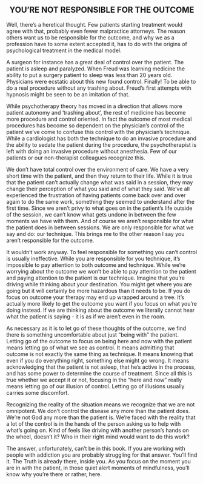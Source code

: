 <h2><center>YOU’RE NOT RESPONSIBLE FOR THE OUTCOME</center></h2>


Well, there’s a heretical thought. Few patients starting treatment would agree
with that, probably even fewer malpractice attorneys. The reason others want us
to be responsible for the outcome, and why we as a profession have to some
extent accepted it, has to do with the origins of psychological treatment in the
medical model.

A surgeon for instance has a great deal of control over the patient. The patient
is asleep and paralyzed. When Freud was learning medicine the ability to put a
surgery patient to sleep was less than 20 years old. Physicians were ecstatic
about this new found control. Finally! To be able to do a real procedure without
any trashing about. Freud’s first attempts with hypnosis might be seen to be an
imitation of that.

While psychotherapy theory has moved in a direction that allows more patient
autonomy and ‘trashing about’, the rest of medicine has become more procedure
and control oriented. In fact the outcome of most medical procedures has become
so dependent on the physician’s control of the patient we’ve come to confuse
this control with the physician’s technique. While a cardiologist has both the
technique to do an invasive procedure and the ability to sedate the patient
during the procedure, the psychotherapist is left with doing an invasive
procedure without anesthesia. Few of our patients or our non-therapist
colleagues recognize this.

We don’t have total control over the environment of care. We have a very short
time with the patient, and then they return to their life. While it is true that
the patient can’t actually change what was said in a session, they may change
their perception of what you said and of what they said. We’ve all experienced
the frustration of having patients come back over and over again to do the same
work, something they seemed to understand after the first time. Since we aren’t
privy to what goes on in the patient’s life outside of the session, we can’t
know what gets undone in between the few moments we have with them. And of
course we aren’t responsible for what the patient does in between sessions. We
are only responsible for what we say and do: our technique. This brings me to
the other reason I say you aren’t responsible for the outcome.

It wouldn’t work anyway. To feel responsible for something you can’t control is
usually ineffective. While you are responsible for you technique, it’s
impossible to pay attention to both outcome and technique. While we’re worrying
about the outcome we won’t be able to pay attention to the patient and paying
attention to the patient is our technique. Imagine that you’re driving while
thinking about your destination. You might get where you are going but it will
certainly be more hazardous than it needs to be. If you do focus on outcome your
therapy may end up wrapped around a tree. It’s actually more likely to get the
outcome you want if you focus on what you’re doing instead. If we are thinking
about the outcome we literally cannot hear what the patient is saying - it is as
if we aren’t even in the room.

As necessary as it is to let go of these thoughts of the outcome, we find there
is something uncomfortable about just “being with” the patient. Letting go of
the outcome to focus on being here and now with the patient means letting go of
what we see as control. It means admitting that outcome is not exactly the same
thing as technique. It means knowing that even if you do everything right,
something else might go wrong. It means acknowledging that the patient is not
asleep, that he’s active in the process, and has some power to determine the
course of treatment. Since all this is true whether we accept it or not,
focusing in the “here and now” really means letting go of our illusion of
control. Letting go of illusions usually carries some discomfort.

Recognizing the reality of the situation means we recognize that we are not
omnipotent. We don’t control the disease any more than the patient does. We’re
not God any more than the patient is. We’re faced with the reality that a lot of
the control is in the hands of the person asking us to help with what’s going
on. Kind of feels like driving with another person’s hands on the wheel, doesn’t
it? Who in their right mind would want to do this work?

The answer, unfortunately, can’t be in this book. If you are working with people
with addiction you are probably struggling for that answer. You’ll find it. The
Truth is already there, inside you. As you focus on the moment you are in with
the patient, in those quiet alert moments of mindfulness, you’ll know why you’re
there or rather, here.
